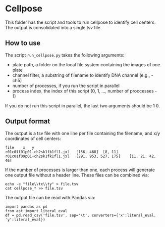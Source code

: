 # Cellpose

This folder has the script and tools to run cellpose to identify cell centers. The output is consolidated into a single tsv file.

## How to use

The script `run_cellpose.py` takes the following arguments:

* plate path, a folder on the local file system containing the images of one plate
* channel filter, a substring of filename to identify DNA channel (e.g., -ch5)
* number of processes, if you run the script in parallel
* process index, the index of this script (0, 1, ..., number of proccesses - 1)

If you do not run this script in parallel, the last two arguments should be  1 0.

## Output format
The output is a tsv file with one line per file containing the filename, and x/y coordinates of cell centers:

```
file	x	y
r01c01f01p01-ch2sk1fk1fl1.jxl	[156, 468]	[8, 11]
r01c01f09p01-ch2sk1fk1fl1.jxl	[291, 953, 527, 175]	[11, 21, 42, 46]
```

If the number of processes is larger than one, each process will generate one output file without a header line. These files can be combined via:

```
echo -e "file\\tx\\ty" > file.tsv
cat cellpose_* >> file.tsv
```

The output file can be read with Pandas via:

```
import pandas as pd
from ast import literal_eval
df = pd.read_csv('file.tsv', sep='\t', converters={'x':literal_eval, 'y':literal_eval})
```